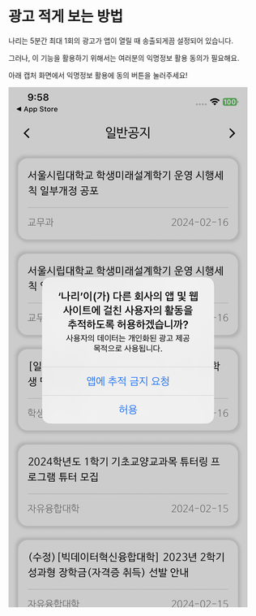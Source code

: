 # 광고 적게 보는 방법

나리는 5분간 최대 1회의 광고가 앱이 열릴 때 송출되게끔 설정되어 있습니다.

그러나, 이 기능을 활용하기 위해서는 여러분의 익명정보 활용 동의가 필요해요.

아래 캡처 화면에서 익명정보 활용에 동의 버튼을 눌러주세요!


![아이폰 캡처](./screen-capture.png)
